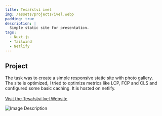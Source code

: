 ```yaml
---
title: Tesařství ivel
img: /assets/projects/ivel.webp
padding: true
description: |
  Simple static site for presentation.
tags:
  - Nuxt.js
  - Tailwind
  - Netlify
---
```


## Project

The task was to create a simple responsive static site with photo gallery. The site is optimized, I tried to optimize metrics like LCP, FCP and CLS and configured some basic caching. It is hosted on netlify. <br><br>
<a href="https://www.tesarstvi-ivel.cz" target="_blank" rel="noopener noreferrer">Visit the Tesařství Ivel Website</a>

![Image Description](/assets/projects/ivel/ivel.png)




